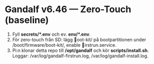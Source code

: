 # Gandalf v6.46 — Zero-Touch (baseline)

1) Fyll **secrets/\*.env** och ev. **env/\*.env**.
2) För zero-touch från SD: lägg oot-kit/ på bootpartitionen under /boot/firmware/boot-kit/, enable irstrun.service.
3) Pi:n klonar detta repo till **/opt/gandalf** och kör **scripts/install.sh**.
Loggar: /var/log/gandalf-firstrun.log, /var/log/gandalf-install.log.
